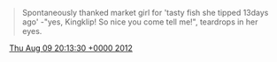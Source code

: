 > Spontaneously thanked market girl for 'tasty fish she tipped 13days ago' \-"yes, Kingklip\! So nice you come tell me\!", teardrops in her eyes\.

<img src="../../media/tweet.ico" width="12" /> [Thu Aug 09 20:13:30 +0000 2012](https://twitter.com/DromerDenker/status/233657274529366016)